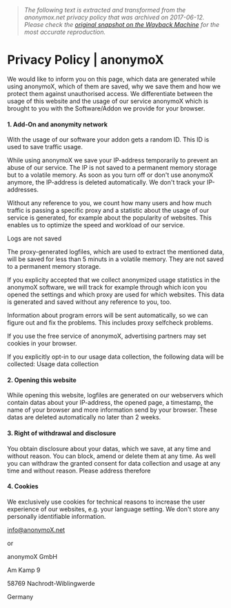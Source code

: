> *The following text is extracted and transformed from the anonymox.net privacy policy that was archived on 2017-06-12. Please check the [original snapshot on the Wayback Machine](https://web.archive.org/web/20170612220739id_/http%3A//www.anonymox.net/en/privacy-policy) for the most accurate reproduction.*

# Privacy Policy | anonymoX

We would like to inform you on this page, which data are generated while using anonymoX, which of them are saved, why we save them and how we protect them against unauthorised access. We differentiate between the usage of this website and the usage of our service anonymoX which is brought to you with the Software/Addon we provide for your browser.

#### 1\. Add-On and anonymity network

With the usage of our software your addon gets a random ID. This ID is used to save traffic usage.

While using anonymoX we save your IP-address temporarily to prevent an abuse of our service. The IP is not saved to a permanent memory storage but to a volatile memory. As soon as you turn off or don't use anonymoX anymore, the IP-address is deleted automatically. We don't track your IP-addresses.

Without any reference to you, we count how many users and how much traffic is passing a specific proxy and a statistic about the usage of our service is generated, for example about the popularity of websites. This enables us to optimize the speed and workload of our service.

Logs are not saved

The proxy-generated logfiles, which are used to extract the mentioned data, will be saved for less than 5 minuts in a volatile memory. They are not saved to a permanent memory storage.

If you explicity accepted that we collect anonymized usage statistics in the anonymoX software, we will track for example through which icon you opened the settings and which proxy are used for which websites. This data is generated and saved without any reference to you, too.

Information about program errors will be sent automatically, so we can figure out and fix the problems. This includes proxy selfcheck problems.

If you use the free service of anonymoX, advertising partners may set cookies in your browser.

If you explicitly opt-in to our usage data collection, the following data will be collected: Usage data collection

#### 2\. Opening this website

While opening this website, logfiles are generated on our webservers which contain datas about your IP-address, the opened page, a timestamp, the name of your browser and more information send by your browser. These datas are deleted automatically no later than 2 weeks.

#### 3\. Right of withdrawal and disclosure

You obtain disclosure about your datas, which we save, at any time and without reason. You can block, amend or delete them at any time. As well you can withdraw the granted consent for data collection and usage at any time and without reason. Please address therefore

#### 4\. Cookies

We exclusively use cookies for technical reasons to increase the user experience of our websites, e.g. your language setting. We don't store any personally identifiable information.

[info@anonymoX.net](mailto:info@anonymoX.net)

or

anonymoX GmbH

Am Kamp 9

58769 Nachrodt-Wiblingwerde

Germany
